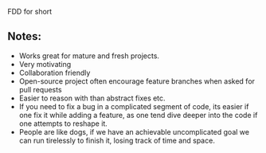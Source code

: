 FDD for short <!--more--> 

## Notes:

- Works great for mature and fresh projects. 
- Very motivating
- Collaboration friendly
- Open-source project often encourage feature branches when asked for pull requests
- Easier to reason with than abstract fixes etc. 
- If you need to fix a bug in a complicated segment of code, its easier if one fix it while adding a feature, as one tend dive deeper into the code if one attempts to reshape it.
- People are like dogs, if we have an achievable uncomplicated goal we can run tirelessly to finish it, losing track of time and space. 